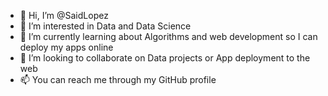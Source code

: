 - 👋 Hi, I’m @SaidLopez
- 👀 I’m interested in Data and Data Science
- 🌱 I’m currently learning about Algorithms and web development so I can deploy my apps online
- 💞️ I’m looking to collaborate on Data projects or App deployment to the web
- 📫 You can reach me through my GitHub profile

<!---
SaidLopez/SaidLopez is a ✨ special ✨ repository because its `README.md` (this file) appears on your GitHub profile.
You can click the Preview link to take a look at your changes.
--->
